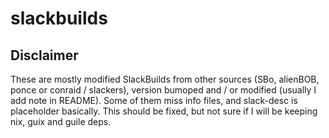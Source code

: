 # slackbuilds

## Disclaimer

These are mostly modified SlackBuilds from other sources (SBo, alienBOB, ponce or conraid / slackers), version bumoped and / or modified (usually I add note in README). Some of them miss info files, and slack-desc is placeholder basically. This should be fixed, but not sure if I will be keeping nix, guix and guile deps.
